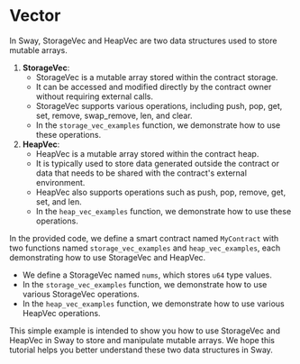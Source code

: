 # Vector

In Sway, StorageVec and HeapVec are two data structures used to store mutable arrays.
1. **StorageVec**:
   - StorageVec is a mutable array stored within the contract storage.
   - It can be accessed and modified directly by the contract owner without requiring external calls.
   - StorageVec supports various operations, including push, pop, get, set, remove, swap_remove, len, and clear.
   - In the `storage_vec_examples` function, we demonstrate how to use these operations.
2. **HeapVec**:
   - HeapVec is a mutable array stored within the contract heap.
   - It is typically used to store data generated outside the contract or data that needs to be shared with the contract's external environment.
   - HeapVec also supports operations such as push, pop, remove, get, set, and len.
   - In the `heap_vec_examples` function, we demonstrate how to use these operations.

In the provided code, we define a smart contract named `MyContract` with two functions named `storage_vec_examples` and `heap_vec_examples`, each demonstrating how to use StorageVec and HeapVec.
- We define a StorageVec named `nums`, which stores `u64` type values.
- In the `storage_vec_examples` function, we demonstrate how to use various StorageVec operations.
- In the `heap_vec_examples` function, we demonstrate how to use various HeapVec operations.

This simple example is intended to show you how to use StorageVec and HeapVec in Sway to store and manipulate mutable arrays. We hope this tutorial helps you better understand these two data structures in Sway.
